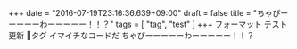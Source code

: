+++
date = "2016-07-19T23:16:36.639+09:00"
draft = false
title = "ちゃぴーーーーーわーーーーー！！？"
tags = [ "tag", "test" ]
+++
フォーマット
テスト
更新
🔖タグ
イマイチなコードだ
ちゃぴーーーーーわーーーーー！！？